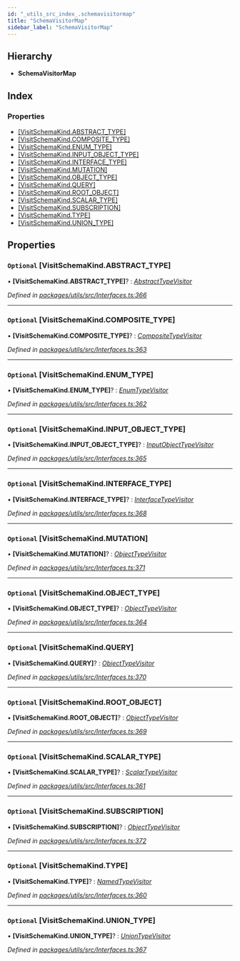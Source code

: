 ```yaml
---
id: "_utils_src_index_.schemavisitormap"
title: "SchemaVisitorMap"
sidebar_label: "SchemaVisitorMap"
---
```


## Hierarchy

* **SchemaVisitorMap**

## Index

### Properties

* [[VisitSchemaKind.ABSTRACT_TYPE]](_utils_src_index_.schemavisitormap.md#optional-[visitschemakind.abstract_type])
* [[VisitSchemaKind.COMPOSITE_TYPE]](_utils_src_index_.schemavisitormap.md#optional-[visitschemakind.composite_type])
* [[VisitSchemaKind.ENUM_TYPE]](_utils_src_index_.schemavisitormap.md#optional-[visitschemakind.enum_type])
* [[VisitSchemaKind.INPUT_OBJECT_TYPE]](_utils_src_index_.schemavisitormap.md#optional-[visitschemakind.input_object_type])
* [[VisitSchemaKind.INTERFACE_TYPE]](_utils_src_index_.schemavisitormap.md#optional-[visitschemakind.interface_type])
* [[VisitSchemaKind.MUTATION]](_utils_src_index_.schemavisitormap.md#optional-[visitschemakind.mutation])
* [[VisitSchemaKind.OBJECT_TYPE]](_utils_src_index_.schemavisitormap.md#optional-[visitschemakind.object_type])
* [[VisitSchemaKind.QUERY]](_utils_src_index_.schemavisitormap.md#optional-[visitschemakind.query])
* [[VisitSchemaKind.ROOT_OBJECT]](_utils_src_index_.schemavisitormap.md#optional-[visitschemakind.root_object])
* [[VisitSchemaKind.SCALAR_TYPE]](_utils_src_index_.schemavisitormap.md#optional-[visitschemakind.scalar_type])
* [[VisitSchemaKind.SUBSCRIPTION]](_utils_src_index_.schemavisitormap.md#optional-[visitschemakind.subscription])
* [[VisitSchemaKind.TYPE]](_utils_src_index_.schemavisitormap.md#optional-[visitschemakind.type])
* [[VisitSchemaKind.UNION_TYPE]](_utils_src_index_.schemavisitormap.md#optional-[visitschemakind.union_type])

## Properties

### `Optional` [VisitSchemaKind.ABSTRACT_TYPE]

• **[VisitSchemaKind.ABSTRACT_TYPE]**? : *[AbstractTypeVisitor](../modules/_utils_src_index_.md#abstracttypevisitor)*

*Defined in [packages/utils/src/Interfaces.ts:366](https://github.com/ardatan/graphql-tools/blob/master/packages/utils/src/Interfaces.ts#L366)*

___

### `Optional` [VisitSchemaKind.COMPOSITE_TYPE]

• **[VisitSchemaKind.COMPOSITE_TYPE]**? : *[CompositeTypeVisitor](../modules/_utils_src_index_.md#compositetypevisitor)*

*Defined in [packages/utils/src/Interfaces.ts:363](https://github.com/ardatan/graphql-tools/blob/master/packages/utils/src/Interfaces.ts#L363)*

___

### `Optional` [VisitSchemaKind.ENUM_TYPE]

• **[VisitSchemaKind.ENUM_TYPE]**? : *[EnumTypeVisitor](../modules/_utils_src_index_.md#enumtypevisitor)*

*Defined in [packages/utils/src/Interfaces.ts:362](https://github.com/ardatan/graphql-tools/blob/master/packages/utils/src/Interfaces.ts#L362)*

___

### `Optional` [VisitSchemaKind.INPUT_OBJECT_TYPE]

• **[VisitSchemaKind.INPUT_OBJECT_TYPE]**? : *[InputObjectTypeVisitor](../modules/_utils_src_index_.md#inputobjecttypevisitor)*

*Defined in [packages/utils/src/Interfaces.ts:365](https://github.com/ardatan/graphql-tools/blob/master/packages/utils/src/Interfaces.ts#L365)*

___

### `Optional` [VisitSchemaKind.INTERFACE_TYPE]

• **[VisitSchemaKind.INTERFACE_TYPE]**? : *[InterfaceTypeVisitor](../modules/_utils_src_index_.md#interfacetypevisitor)*

*Defined in [packages/utils/src/Interfaces.ts:368](https://github.com/ardatan/graphql-tools/blob/master/packages/utils/src/Interfaces.ts#L368)*

___

### `Optional` [VisitSchemaKind.MUTATION]

• **[VisitSchemaKind.MUTATION]**? : *[ObjectTypeVisitor](../modules/_utils_src_index_.md#objecttypevisitor)*

*Defined in [packages/utils/src/Interfaces.ts:371](https://github.com/ardatan/graphql-tools/blob/master/packages/utils/src/Interfaces.ts#L371)*

___

### `Optional` [VisitSchemaKind.OBJECT_TYPE]

• **[VisitSchemaKind.OBJECT_TYPE]**? : *[ObjectTypeVisitor](../modules/_utils_src_index_.md#objecttypevisitor)*

*Defined in [packages/utils/src/Interfaces.ts:364](https://github.com/ardatan/graphql-tools/blob/master/packages/utils/src/Interfaces.ts#L364)*

___

### `Optional` [VisitSchemaKind.QUERY]

• **[VisitSchemaKind.QUERY]**? : *[ObjectTypeVisitor](../modules/_utils_src_index_.md#objecttypevisitor)*

*Defined in [packages/utils/src/Interfaces.ts:370](https://github.com/ardatan/graphql-tools/blob/master/packages/utils/src/Interfaces.ts#L370)*

___

### `Optional` [VisitSchemaKind.ROOT_OBJECT]

• **[VisitSchemaKind.ROOT_OBJECT]**? : *[ObjectTypeVisitor](../modules/_utils_src_index_.md#objecttypevisitor)*

*Defined in [packages/utils/src/Interfaces.ts:369](https://github.com/ardatan/graphql-tools/blob/master/packages/utils/src/Interfaces.ts#L369)*

___

### `Optional` [VisitSchemaKind.SCALAR_TYPE]

• **[VisitSchemaKind.SCALAR_TYPE]**? : *[ScalarTypeVisitor](../modules/_utils_src_index_.md#scalartypevisitor)*

*Defined in [packages/utils/src/Interfaces.ts:361](https://github.com/ardatan/graphql-tools/blob/master/packages/utils/src/Interfaces.ts#L361)*

___

### `Optional` [VisitSchemaKind.SUBSCRIPTION]

• **[VisitSchemaKind.SUBSCRIPTION]**? : *[ObjectTypeVisitor](../modules/_utils_src_index_.md#objecttypevisitor)*

*Defined in [packages/utils/src/Interfaces.ts:372](https://github.com/ardatan/graphql-tools/blob/master/packages/utils/src/Interfaces.ts#L372)*

___

### `Optional` [VisitSchemaKind.TYPE]

• **[VisitSchemaKind.TYPE]**? : *[NamedTypeVisitor](../modules/_utils_src_index_.md#namedtypevisitor)*

*Defined in [packages/utils/src/Interfaces.ts:360](https://github.com/ardatan/graphql-tools/blob/master/packages/utils/src/Interfaces.ts#L360)*

___

### `Optional` [VisitSchemaKind.UNION_TYPE]

• **[VisitSchemaKind.UNION_TYPE]**? : *[UnionTypeVisitor](../modules/_utils_src_index_.md#uniontypevisitor)*

*Defined in [packages/utils/src/Interfaces.ts:367](https://github.com/ardatan/graphql-tools/blob/master/packages/utils/src/Interfaces.ts#L367)*
